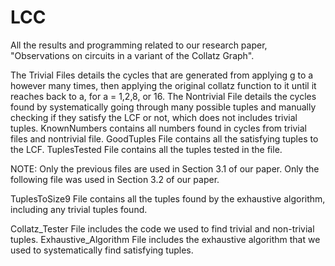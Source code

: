 # LCC
All the results and programming related to our research paper, "Observations on circuits in a variant of the Collatz Graph".

The Trivial Files details the cycles that are generated from applying g to a however many times, then applying the original collatz function to it until it reaches back to a, for a = 1,2,8, or 16.
The Nontrivial File details the cycles found by systematically going through many possible tuples and manually checking if they satisfy the LCF or not, which does not includes trivial tuples.
KnownNumbers contains all numbers found in cycles from trivial files and nontrivial file.
GoodTuples File contains all the satisfying tuples to the LCF.
TuplesTested File contains all the tuples tested in the file.

NOTE: Only the previous files are used in Section 3.1 of our paper. Only the following file was used in Section 3.2 of our paper.

TuplesToSize9 File contains all the tuples found by the exhaustive algorithm, including any trivial tuples found.

Collatz_Tester File includes the code we used to find trivial and non-trivial tuples.
Exhaustive_Algorithm File includes the exhaustive algorithm that we used to systematically find satisfying tuples.
